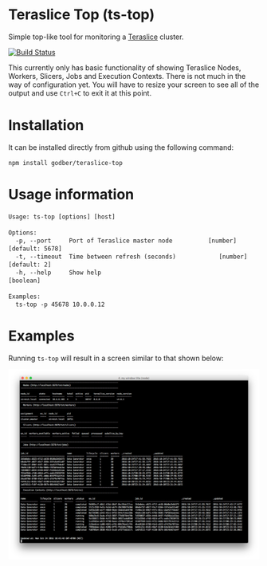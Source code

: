 # Teraslice Top (ts-top)

Simple top-like tool for monitoring a [Teraslice](https://github.com/terascope/teraslice)
cluster.

[![Build Status](https://travis-ci.org/godber/teraslice-top.svg?branch=master)](https://travis-ci.org/godber/teraslice-top)

This currently only has basic functionality of showing Teraslice Nodes, Workers,
Slicers, Jobs and Execution Contexts.  There is not much in the way of
configuration yet.  You will have to resize your screen to see all of the
output and use `Ctrl+C` to exit it at this point.

# Installation

It can be installed directly from github using the following command:

```
npm install godber/teraslice-top
```

# Usage information

```
Usage: ts-top [options] [host]

Options:
  -p, --port     Port of Teraslice master node          [number] [default: 5678]
  -t, --timeout  Time between refresh (seconds)            [number] [default: 2]
  -h, --help     Show help                                             [boolean]

Examples:
  ts-top -p 45678 10.0.0.12
```

# Examples

Running `ts-top` will result in a screen similar to that shown below:

<img src="tstop.png" alt="Teraslice Top Screenshot">
